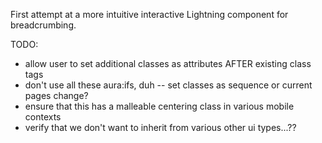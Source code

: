 First attempt at a more intuitive interactive Lightning component for breadcrumbing.

TODO:

* allow user to set additional classes as attributes AFTER existing class tags
* don't use all these aura:ifs, duh -- set classes as sequence or current pages change?
* ensure that this has a malleable centering class in various mobile contexts
* verify that we don't want to inherit from various other ui types...??


